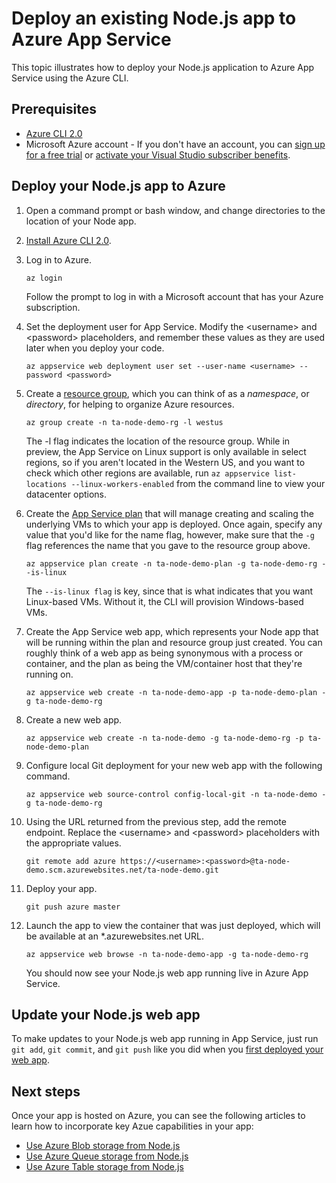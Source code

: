 # Deploy an existing Node.js app to Azure App Service

This topic illustrates how to deploy your Node.js application to Azure App Service using the Azure CLI.

## Prerequisites

- [Azure CLI 2.0](https://docs.microsoft.com/cli/azure/install-az-cli2)
- Microsoft Azure account - If you don't have an account, you can [sign up for a free trial](http://go.microsoft.com/fwlink/?LinkId=623901) or [activate your Visual Studio subscriber benefits](http://go.microsoft.com/fwlink/?LinkId=623901).

## Deploy your Node.js app to Azure

1. Open a command prompt or bash window, and change directories to the location of your Node app.

1. [Install Azure CLI 2.0](https://docs.microsoft.com/en-us/cli/azure/install-azure-cli).

1. Log in to Azure.

	```
	az login
	```

	Follow the prompt to log in with a Microsoft account that has your Azure subscription.

1. Set the deployment user for App Service. Modify the &lt;username> and &lt;password> placeholders, and remember these values as they are used later when you deploy your code.

	```
	az appservice web deployment user set --user-name <username> --password <password>
	```

1. Create a [resource group](https://docs.microsoft.com/en-us/azure/azure-resource-manager/resource-group-overview), which you can think of as a *namespace*, or *directory*, for helping to organize Azure resources.

	```
	az group create -n ta-node-demo-rg -l westus
	```

	The -l flag indicates the location of the resource group. While in preview, the App Service on Linux support is only available in select regions, so if you aren't located in the Western US, and you want to check which other regions are available, run `az appservice list-locations --linux-workers-enabled` from the command line to view your datacenter options.

1. Create the [App Service plan](https://docs.microsoft.com/en-us/azure/app-service/azure-web-sites-web-hosting-plans-in-depth-overview) that will manage creating and scaling the underlying VMs to which your app is deployed. Once again, specify any value that you'd like for the name flag, however, make sure that the `-g` flag references the name that you gave to the resource group above.

	```
	az appservice plan create -n ta-node-demo-plan -g ta-node-demo-rg --is-linux
	```

	The `--is-linux flag` is key, since that is what indicates that you want Linux-based VMs. Without it, the CLI will provision Windows-based VMs.

1. Create the App Service web app, which represents your Node app that will be running within the plan and resource group just created. You can roughly think of a web app as being synonymous with a process or container, and the plan as being the VM/container host that they're running on.

	```
	az appservice web create -n ta-node-demo-app -p ta-node-demo-plan -g ta-node-demo-rg
	```

1. Create a new web app.

	```
	az appservice web create -n ta-node-demo -g ta-node-demo-rg -p ta-node-demo-plan
	```

1. Configure local Git deployment for your new web app with the following command.
 
	```
	az appservice web source-control config-local-git -n ta-node-demo -g ta-node-demo-rg
	```

1. Using the URL returned from the previous step, add the remote endpoint. Replace the &lt;username> and &lt;password> placeholders with the appropriate values.

	```
	git remote add azure https://<username>:<password>@ta-node-demo.scm.azurewebsites.net/ta-node-demo.git
	```

1. Deploy your app.

	```
	git push azure master
	```

1. Launch the app to view the container that was just deployed, which will be available at an *.azurewebsites.net URL.

	```
	az appservice web browse -n ta-node-demo-app -g ta-node-demo-rg
	```

    You should now see your Node.js web app running live in Azure App Service.
   
## Update your Node.js web app
To make updates to your Node.js web app running in App Service, just run `git add`, `git commit`, and `git push` like you did when you [first deployed your web app](create-node-app.md#push-your-app-to-github).

## Next steps
Once your app is hosted on Azure, you can see the following articles to learn how to incorporate key Azue capabilities in your app:

- [Use Azure Blob storage from Node.js](https://docs.microsoft.com/en-us/azure/storage/storage-nodejs-how-to-use-blob-storage)
- [Use Azure Queue storage from Node.js](https://docs.microsoft.com/en-us/azure/storage/storage-nodejs-how-to-use-queues)
- [Use Azure Table storage from Node.js](https://docs.microsoft.com/en-us/azure/storage/storage-nodejs-how-to-use-table-storage)
